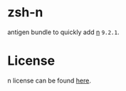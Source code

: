 # zsh-n

antigen bundle to quickly add [n](https://github.com/tj/n) `9.2.1`.

# License

n license can be found [here](https://github.com/tj/n/blob/master/LICENSE).
